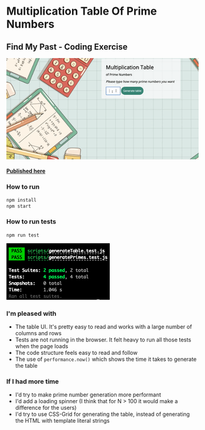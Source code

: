 # Multiplication Table Of Prime Numbers

## Find My Past - Coding Exercise

![Screenshot](https://github.com/aaadriana/fmp-prime-tables/blob/main/img/Animation.gif?raw=true)

#### [Published here](https://aaadriana.github.io/fmp-prime-tables/)

### How to run

```
npm install
npm start
```

### How to run tests

```
npm run test
```

![Screenshot](https://github.com/aaadriana/fmp-prime-tables/blob/main/img/testScreenshot.png?raw=true)

### I'm pleased with

- The table UI. It's pretty easy to read and works with a large number of columns and rows
- Tests are not running in the browser. It felt heavy to run all those tests when the page loads
- The code structure feels easy to read and follow
- The use of `performance.now()` which shows the time it takes to generate the table

### If I had more time

- I'd try to make prime number generation more performant
- I'd add a loading spinner (I think that for N > 100 it would make a difference for the users)
- I'd try to use CSS-Grid for generating the table, instead of generating the HTML with template literal strings
